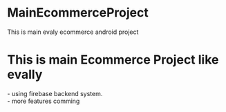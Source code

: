 # MainEcommerceProject
This is main evaly ecommerce android project
<h1>This is main Ecommerce Project like evally </h1>
- using firebase backend system.</br>
- more features comming 
